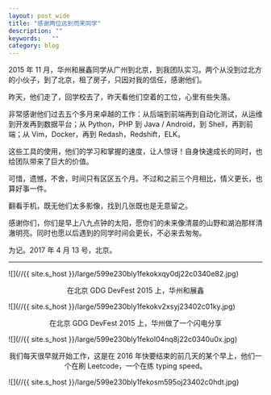 ```yaml
---
layout: post_wide
title: "感谢两位远到而来同学"
description: ""
keywords:   ""
category: blog
---
```


2015 年 11 月，华州和展鑫同学从广州到北京，到我团队实习。两个从没到过北方的小伙子，到了北京，租了房子，只因对我的信任，感谢他们。

昨天，他们走了，回学校去了，昨天看他们空着的工位，心里有些失落。

非常感谢他们过去五个多月来卓越的工作：从后端到前端再到自动化测试，从运维到开发再到数据平台；从 Python，PHP 到 Java / Android，到 Shell，再到前端；从 Vim，Docker，再到 Redash，Redshift，ELK。

这些工具的使用，他们的学习和掌握的速度，让人惊讶！自身快速成长的同时，也给团队带来了巨大的价值。

可惜，遗憾，不舍，时间只有区区五个月。不过和之前三个月相比，情义更长，也算好事一件。

翻看手机，既无他们太多影像，找到几张既也是无意留之。

感谢你们，你们是早上八九点钟的太阳，愿你们的未来像清晨的山野和湖泊那样清澈明亮。同时也愿以后遇到的同学时间会更长，不必来去匆匆。

为记。2017 年 4 月 13 号，北京。

---

![](//{{ site.s_host }}/large/599e230bly1fekokxqy0dj22c0340e82.jpg)

<center>在北京 GDG DevFest 2015 上，华州和展鑫 </center>

![](//{{ site.s_host }}/large/599e230bly1fekokv2xsyj23402c01ky.jpg)

<center>在北京 GDG DevFest 2015 上，华州做了一个闪电分享</center>

![](//{{ site.s_host }}/large/599e230bly1fekol04nq8j22c0340u0x.jpg)

<center>我们每天很早就开始工作，这是在 2016 年快要结束的前几天的某个早上，他们一个在刷 Leetcode，一个在练 typing speed。</center>

![](//{{ site.s_host }}/large/599e230bly1fekosm595oj23402c0hdt.jpg)
